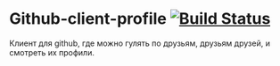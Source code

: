 # Github-client-profile [![Build Status](https://travis-ci.org/aelsergeev/github-client-profile.svg?branch=master)](https://travis-ci.org/aelsergeev/github-client-profile) 

Клиент для github, где можно гулять по друзьям, друзьям друзей,
и смотреть их профили.
